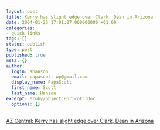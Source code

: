 ```yaml
---
layout: post
title: Kerry has slight edge over Clark, Dean in Arizona
date: 2004-01-25 17:01:07.000000000 +01:00
categories:
- quick links
tags: []
status: publish
type: post
published: true
meta: {}
author:
  login: shanson
  email: papascott-wp@gmail.com
  display_name: PapaScott
  first_name: Scott
  last_name: Hanson
excerpt: !ruby/object:Hpricot::Doc
  options: {}
---
```

<p><a title="This is where I vote" href="http://www.azcentral.com/news/articles/0125dems-poll25.html">AZ Central: Kerry has slight edge over Clark, Dean in Arizona</a></p>
